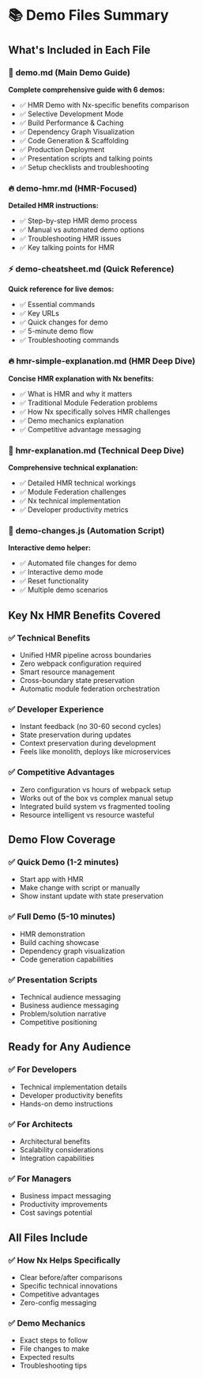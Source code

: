 # 📚 Demo Files Summary

## What's Included in Each File

### 🎯 **demo.md** (Main Demo Guide)
**Complete comprehensive guide with 6 demos:**
- ✅ HMR Demo with Nx-specific benefits comparison
- ✅ Selective Development Mode  
- ✅ Build Performance & Caching
- ✅ Dependency Graph Visualization
- ✅ Code Generation & Scaffolding
- ✅ Production Deployment
- ✅ Presentation scripts and talking points
- ✅ Setup checklists and troubleshooting

### 🔥 **demo-hmr.md** (HMR-Focused)
**Detailed HMR instructions:**
- ✅ Step-by-step HMR demo process
- ✅ Manual vs automated demo options
- ✅ Troubleshooting HMR issues
- ✅ Key talking points for HMR

### ⚡ **demo-cheatsheet.md** (Quick Reference)
**Quick reference for live demos:**
- ✅ Essential commands
- ✅ Key URLs  
- ✅ Quick changes for demo
- ✅ 5-minute demo flow
- ✅ Troubleshooting commands

### 🔥 **hmr-simple-explanation.md** (HMR Deep Dive)
**Concise HMR explanation with Nx benefits:**
- ✅ What is HMR and why it matters
- ✅ Traditional Module Federation problems
- ✅ How Nx specifically solves HMR challenges
- ✅ Demo mechanics explanation
- ✅ Competitive advantage messaging

### 📖 **hmr-explanation.md** (Technical Deep Dive)
**Comprehensive technical explanation:**
- ✅ Detailed HMR technical workings
- ✅ Module Federation challenges
- ✅ Nx technical implementation
- ✅ Developer productivity metrics

### 🤖 **demo-changes.js** (Automation Script)
**Interactive demo helper:**
- ✅ Automated file changes for demo
- ✅ Interactive demo mode
- ✅ Reset functionality
- ✅ Multiple demo scenarios

## Key Nx HMR Benefits Covered

### ✅ **Technical Benefits**
- Unified HMR pipeline across boundaries
- Zero webpack configuration required
- Smart resource management
- Cross-boundary state preservation
- Automatic module federation orchestration

### ✅ **Developer Experience**
- Instant feedback (no 30-60 second cycles)
- State preservation during updates
- Context preservation during development
- Feels like monolith, deploys like microservices

### ✅ **Competitive Advantages**
- Zero configuration vs hours of webpack setup
- Works out of the box vs complex manual setup
- Integrated build system vs fragmented tooling
- Resource intelligent vs resource wasteful

## Demo Flow Coverage

### ✅ **Quick Demo (1-2 minutes)**
- Start app with HMR
- Make change with script or manually  
- Show instant update with state preservation

### ✅ **Full Demo (5-10 minutes)**
- HMR demonstration
- Build caching showcase
- Dependency graph visualization
- Code generation capabilities

### ✅ **Presentation Scripts**
- Technical audience messaging
- Business audience messaging  
- Problem/solution narrative
- Competitive positioning

## Ready for Any Audience

### ✅ **For Developers**
- Technical implementation details
- Developer productivity benefits
- Hands-on demo instructions

### ✅ **For Architects**  
- Architectural benefits
- Scalability considerations
- Integration capabilities

### ✅ **For Managers**
- Business impact messaging
- Productivity improvements
- Cost savings potential

## All Files Include

### ✅ **How Nx Helps Specifically**
- Clear before/after comparisons
- Specific technical innovations
- Competitive advantages
- Zero-config messaging

### ✅ **Demo Mechanics**
- Exact steps to follow
- File changes to make
- Expected results
- Troubleshooting tips 